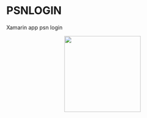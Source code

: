 # PSNLOGIN
 Xamarin app psn login

<p align="center">
<img  width="200" src="Screenshot_20190829-202335.png"/>
</p>

